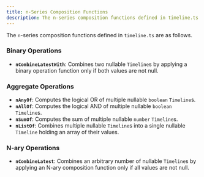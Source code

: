 ```yaml
---
title: n-Series Composition Functions
description: The n-series composition functions defined in timeline.ts are as follows.
---
```

The `n`-series composition functions defined in `timeline.ts` are as follows.

### Binary Operations

- **`nCombineLatestWith`**: Combines two nullable `Timeline`s by applying a binary operation function only if both values are not null.

### Aggregate Operations

- **`nAnyOf`**: Computes the logical OR of multiple nullable `boolean` `Timeline`s.
- **`nAllOf`**: Computes the logical AND of multiple nullable `boolean` `Timeline`s.
- **`nSumOf`**: Computes the sum of multiple nullable `number` `Timeline`s.
- **`nListOf`**: Combines multiple nullable `Timeline`s into a single nullable `Timeline` holding an array of their values.

### N-ary Operations

- **`nCombineLatest`**: Combines an arbitrary number of nullable `Timeline`s by applying an N-ary composition function only if all values are not null.
